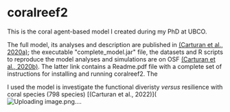 # coralreef2
This is the coral agent-based model I created during my PhD at UBCO.

The full model, its analyses and description are published in [(Carturan et al., 2020a)](https://doi.org/10.7554/eLife.55993); the executable "complete_model.jar" file, the datasets and R scripts to reproduce the model analyses and simulations are on OSF [(Carturan et al., 2020b)](https://doi.org/10.17605/OSF.IO/CTQ43). The latter link contains a Readme.pdf file with a complete set of instructions for installing and running coralreef2. The 

I used the model is investigate the functional diveristy *versus* resilience with coral species (798 species) [(Carturan et al., 2022)](![Uploading image.png…](https://doi.org/10.3389/fevo.2022.780406).
